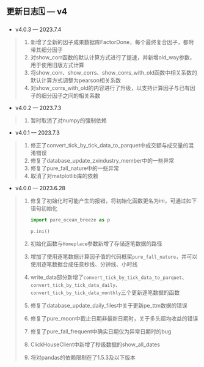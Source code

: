 ## 更新日志🗓 — v4


* v4.0.3 — 2023.7.4

> 1. 新增了全新的因子成果数据库FactorDone，每个最终复合因子，都附带其细分因子
> 2. 对show_corr函数的默认计算方式进行了提速，并新增old_way参数，用于使用旧版方式计算
> 3. 将show_corr、show_corrs、show_corrs_with_old函数中相关系数的默认计算方式调整为pearson相关系数
> 4. 对show_corrs_with_old的内容进行了升级，以支持计算因子与已有因子的细分因子之间的相关系数


* v4.0.2 — 2023.7.3

> 1. 暂时取消了对numpy的强制依赖


* v4.0.1 — 2023.7.3

> 1. 修正了convert_tick_by_tick_data_to_parquet中成交额与成交量的混淆错误
> 2. 修复了database_update_zxindustry_member中的一些异常
> 3. 修复了pure_fall_nature中的一些异常
> 4. 取消了对matplotlib库的依赖


* v4.0.0 — 2023.6.28

> 1. 修复了初始化时可能产生的报错，将初始化函数更名为ini，可通过如下语句初始化
>
>    ```python
>    import pure_ocean_breeze as p
>       
>    p.ini()
>    ```
> 2. 初始化函数与`Homeplace`参数新增了存储逐笔数据的路径
> 3. 增加了使用逐笔数据计算因子值的代码框架`pure_fall_nature`，并可以使用逐笔数据合成任意秒线、分钟线、小时线
> 4. write_data部分新增了`convert_tick_by_tick_data_to_parquet`、`convert_tick_by_tick_data_daily`、`convert_tick_by_tick_data_monthly`三个更新逐笔数据的函数
> 5. 修复了database_update_daily_files中关于更新pe_ttm数据的错误
> 6. 修复了pure_moon中截止日期非最新日期时，关于多头超均收益的错误
> 7. 修复了pure_fall_frequent中确实日期仅为异常日期时的bug
> 8. ClickHouseClient中新增了秒级数据的show_all_dates
> 9. 将对pandas的依赖限制在了1.5.3及以下版本